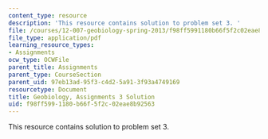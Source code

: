 ```yaml
---
content_type: resource
description: 'This resource contains solution to problem set 3. '
file: /courses/12-007-geobiology-spring-2013/f98ff5991180b66f5f2c02eae8b92563_MIT12_007S13_Solution_3.pdf
file_type: application/pdf
learning_resource_types:
- Assignments
ocw_type: OCWFile
parent_title: Assignments
parent_type: CourseSection
parent_uid: 97eb13ad-95f3-c4d2-5a91-3f93a4749169
resourcetype: Document
title: Geobiology, Assignments 3 Solution
uid: f98ff599-1180-b66f-5f2c-02eae8b92563
---
```

This resource contains solution to problem set 3. 

